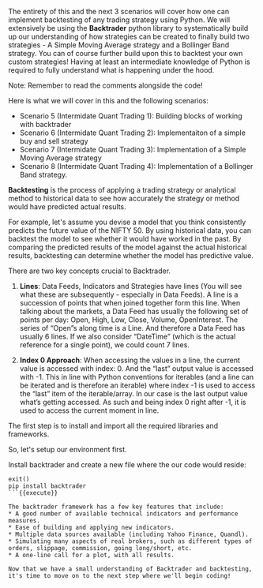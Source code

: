 The entirety of this and the next 3 scenarios will cover how one can implement backtesting of any trading strategy using Python. We will extensively be using the **Backtrader** python library to systematically build up our understanding of how strategies can be created to finally build two strategies - A Simple Moving Average strategy and a Bollinger Band strategy. You can of course further build upon this to backtest your own custom strategies! Having at least an intermediate knowledge of Python is required to fully understand what is happening under the hood.

Note: Remember to read the comments alongside the code!


Here is what we will cover in this and the following scenarios:

* Scenario 5 (Intermidate Quant Trading 1): Building blocks of working with backtrader
* Scenario 6 (Intermidate Quant Trading 2): Implementaiton of a simple buy and sell strategy
* Scenario 7 (Intermidate Quant Trading 3): Implementation of a Simple Moving Average strategy
* Scenario 8 (Intermidate Quant Trading 4): Implementation of a Bollinger Band strategy.


**Backtesting** is the process of applying a trading strategy or analytical method to historical data to see how accurately the strategy or method would have predicted actual results.

For example, let's assume you devise a model that you think consistently predicts the future value of the NIFTY 50. By using historical data, you can backtest the model to see whether it would have worked in the past. By comparing the predicted results of the model against the actual historical results, backtesting can determine whether the model has predictive value.


There are two key concepts crucial to Backtrader. 

1. **Lines**: Data Feeds, Indicators and Strategies have lines (You will see what these are subsequently - especially in Data Feeds). A line is a succession of points that when joined together form this line. When talking about the markets, a Data Feed has usually the following set of points per day: Open, High, Low, Close, Volume, OpenInterest. The series of “Open”s along time is a Line. And therefore a Data Feed has usually 6 lines. If we also consider “DateTime” (which is the actual reference for a single point), we could count 7 lines.

2. **Index 0 Approach**: When accessing the values in a line, the current value is accessed with index: 0. And the “last” output value is accessed with -1. This in line with Python conventions for iterables (and a line can be iterated and is therefore an iterable) where index -1 is used to access the “last” item of the iterable/array. In our case is the last output value what’s getting accessed. As such and being index 0 right after -1, it is used to access the current moment in line.

The first step is to install and import all the required libraries and frameworks.

So, let's setup our environment first.

Install backtrader and create a new file where the our code would reside:
```
exit()
pip install backtrader
```{{execute}}

The backtrader framework has a few key features that include:
* A good number of available technical indicators and performance measures.
* Ease of building and applying new indicators.
* Multiple data sources available (including Yahoo Finance, Quandl).
* Simulating many aspects of real brokers, such as different types of orders, slippage, commission, going long/short, etc.
* A one-line call for a plot, with all results.

Now that we have a small understanding of Backtrader and backtesting, it's time to move on to the next step where we'll begin coding!